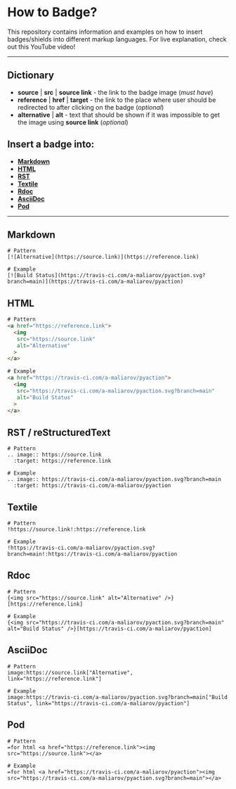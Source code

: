 # How to Badge?
This repository contains information and examples on how to insert badges/shields into different markup languages. For live explanation, check out this YouTube video!

---

## Dictionary
+ **source** | **src** | **source link** - the link to the badge image (*must have*)
+ **reference** | **href** | **target** - the link to the place where user should be redirected to after clicking on the badge (*optional*)
+ **alternative** | **alt** - text that should be shown if it was impossible to get the image using **source link** (*optional*)

## Insert a badge into:
+ [**Markdown**](https://github.com/a-maliarov/how-to-badge/tree/main#markdown)
+ [**HTML**](https://github.com/a-maliarov/how-to-badge/tree/main#html)
+ [**RST**](https://github.com/a-maliarov/how-to-badge/tree/main#rst--restructuredtext)
+ [**Textile**](https://github.com/a-maliarov/how-to-badge/tree/main#textile)
+ [**Rdoc**](https://github.com/a-maliarov/how-to-badge/tree/main#rdoc)
+ [**AsciiDoc**](https://github.com/a-maliarov/how-to-badge/tree/main#asciidoc)
+ [**Pod**](https://github.com/a-maliarov/how-to-badge/tree/main#pod)

---

## Markdown
```
# Pattern
[![Alternative](https://source.link)](https://reference.link)

# Example
[![Build Status](https://travis-ci.com/a-maliarov/pyaction.svg?branch=main)](https://travis-ci.com/a-maliarov/pyaction)
```

## HTML
```html
# Pattern
<a href="https://reference.link">
  <img
   src="https://source.link"
   alt="Alternative"
  >
</a>

# Example
<a href="https://travis-ci.com/a-maliarov/pyaction">
  <img
   src="https://travis-ci.com/a-maliarov/pyaction.svg?branch=main"
   alt="Build Status"
  >
</a>
```

## RST / reStructuredText
```
# Pattern
.. image:: https://source.link
  :target: https://reference.link

# Example
.. image:: https://travis-ci.com/a-maliarov/pyaction.svg?branch=main
  :target: https://travis-ci.com/a-maliarov/pyaction
```

## Textile
```
# Pattern
!https://source.link!:https://reference.link

# Example
!https://travis-ci.com/a-maliarov/pyaction.svg?branch=main!:https://travis-ci.com/a-maliarov/pyaction
```

## Rdoc
```
# Pattern
{<img src="https://source.link" alt="Alternative" />}[https://reference.link]

# Example
{<img src="https://travis-ci.com/a-maliarov/pyaction.svg?branch=main" alt="Build Status" />}[https://travis-ci.com/a-maliarov/pyaction]
```

## AsciiDoc
```
# Pattern
image:https://source.link["Alternative", link="https://reference.link"]

# Example
image:https://travis-ci.com/a-maliarov/pyaction.svg?branch=main["Build Status", link="https://travis-ci.com/a-maliarov/pyaction"]
```

## Pod
```
# Pattern
=for html <a href="https://reference.link"><img src="https://source.link"></a>

# Example
=for html <a href="https://travis-ci.com/a-maliarov/pyaction"><img src="https://travis-ci.com/a-maliarov/pyaction.svg?branch=main"></a>
```

